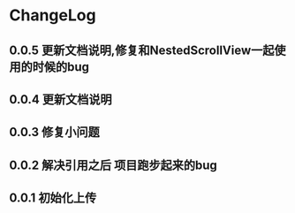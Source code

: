 
# ChangeLog
## 0.0.5  更新文档说明,修复和NestedScrollView一起使用的时候的bug
## 0.0.4  更新文档说明
## 0.0.3  修复小问题
## 0.0.2  解决引用之后 项目跑步起来的bug
## 0.0.1  初始化上传
